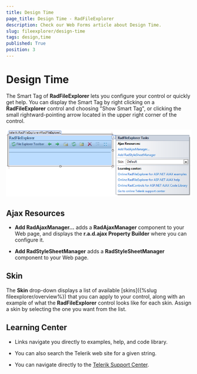 ```yaml
---
title: Design Time
page_title: Design Time - RadFileExplorer
description: Check our Web Forms article about Design Time.
slug: fileexplorer/design-time
tags: design,time
published: True
position: 3
---
```


# Design Time

The Smart Tag of **RadFileExplorer** lets you configure your control or quickly get help. You can display the	Smart Tag by right clicking on a **RadFileExplorer** control and choosing "Show Smart Tag", or clicking the small rightward-pointing arrow located in the upper right corner of the control.

![fileexplorer-smart-tag](images/fileexplorer-smart-tag.png)

## Ajax Resources

* **Add RadAjaxManager...** adds a **RadAjaxManager** component to your Web page, and displays the **r.a.d.ajax Property Builder** where you can configure it.

* **Add RadStyleSheetManager** adds a **RadStyleSheetManager** component to your Web page.

## Skin

The **Skin** drop-down displays a list of available [skins]({%slug fileexplorer/overview%}) that you can apply to your control, along with an example of what the **RadFileExplorer** control looks like for each skin. Assign a skin by selecting the one you want from the list.

## Learning Center

* Links navigate you directly to examples, help, and code library.

* You can also search the Telerik web site for a given string.

* You can navigate directly to the [Telerik Support Center](https://www.telerik.com/support/home.aspx).
